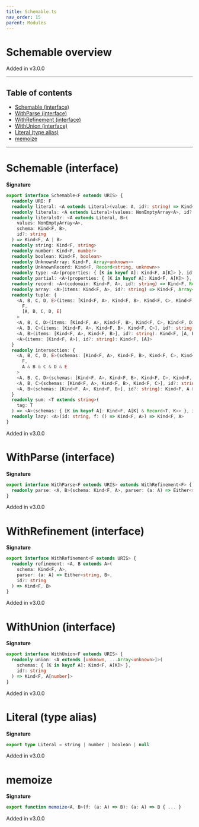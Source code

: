 ```yaml
---
title: Schemable.ts
nav_order: 15
parent: Modules
---
```


# Schemable overview

Added in v3.0.0

---

<h2 class="text-delta">Table of contents</h2>

- [Schemable (interface)](#schemable-interface)
- [WithParse (interface)](#withparse-interface)
- [WithRefinement (interface)](#withrefinement-interface)
- [WithUnion (interface)](#withunion-interface)
- [Literal (type alias)](#literal-type-alias)
- [memoize](#memoize)

---

# Schemable (interface)

**Signature**

```ts
export interface Schemable<F extends URIS> {
  readonly URI: F
  readonly literal: <A extends Literal>(value: A, id?: string) => Kind<F, A>
  readonly literals: <A extends Literal>(values: NonEmptyArray<A>, id?: string) => Kind<F, A>
  readonly literalsOr: <A extends Literal, B>(
    values: NonEmptyArray<A>,
    schema: Kind<F, B>,
    id?: string
  ) => Kind<F, A | B>
  readonly string: Kind<F, string>
  readonly number: Kind<F, number>
  readonly boolean: Kind<F, boolean>
  readonly UnknownArray: Kind<F, Array<unknown>>
  readonly UnknownRecord: Kind<F, Record<string, unknown>>
  readonly type: <A>(properties: { [K in keyof A]: Kind<F, A[K]> }, id?: string) => Kind<F, A>
  readonly partial: <A>(properties: { [K in keyof A]: Kind<F, A[K]> }, id?: string) => Kind<F, Partial<A>>
  readonly record: <A>(codomain: Kind<F, A>, id?: string) => Kind<F, Record<string, A>>
  readonly array: <A>(items: Kind<F, A>, id?: string) => Kind<F, Array<A>>
  readonly tuple: {
    <A, B, C, D, E>(items: [Kind<F, A>, Kind<F, B>, Kind<F, C>, Kind<F, D>, Kind<F, E>], id?: string): Kind<
      F,
      [A, B, C, D, E]
    >
    <A, B, C, D>(items: [Kind<F, A>, Kind<F, B>, Kind<F, C>, Kind<F, D>], id?: string): Kind<F, [A, B, C, D]>
    <A, B, C>(items: [Kind<F, A>, Kind<F, B>, Kind<F, C>], id?: string): Kind<F, [A, B, C]>
    <A, B>(items: [Kind<F, A>, Kind<F, B>], id?: string): Kind<F, [A, B]>
    <A>(items: [Kind<F, A>], id?: string): Kind<F, [A]>
  }
  readonly intersection: {
    <A, B, C, D, E>(schemas: [Kind<F, A>, Kind<F, B>, Kind<F, C>, Kind<F, D>, Kind<F, E>], id?: string): Kind<
      F,
      A & B & C & D & E
    >
    <A, B, C, D>(schemas: [Kind<F, A>, Kind<F, B>, Kind<F, C>, Kind<F, D>], id?: string): Kind<F, A & B & C & D>
    <A, B, C>(schemas: [Kind<F, A>, Kind<F, B>, Kind<F, C>], id?: string): Kind<F, A & B & C>
    <A, B>(schemas: [Kind<F, A>, Kind<F, B>], id?: string): Kind<F, A & B>
  }
  readonly sum: <T extends string>(
    tag: T
  ) => <A>(schemas: { [K in keyof A]: Kind<F, A[K] & Record<T, K>> }, id?: string) => Kind<F, A[keyof A]>
  readonly lazy: <A>(id: string, f: () => Kind<F, A>) => Kind<F, A>
}
```

Added in v3.0.0

# WithParse (interface)

**Signature**

```ts
export interface WithParse<F extends URIS> extends WithRefinement<F> {
  readonly parse: <A, B>(schema: Kind<F, A>, parser: (a: A) => Either<string, B>, id?: string) => Kind<F, B>
}
```

Added in v3.0.0

# WithRefinement (interface)

**Signature**

```ts
export interface WithRefinement<F extends URIS> {
  readonly refinement: <A, B extends A>(
    schema: Kind<F, A>,
    parser: (a: A) => Either<string, B>,
    id?: string
  ) => Kind<F, B>
}
```

Added in v3.0.0

# WithUnion (interface)

**Signature**

```ts
export interface WithUnion<F extends URIS> {
  readonly union: <A extends [unknown, ...Array<unknown>]>(
    schemas: { [K in keyof A]: Kind<F, A[K]> },
    id?: string
  ) => Kind<F, A[number]>
}
```

Added in v3.0.0

# Literal (type alias)

**Signature**

```ts
export type Literal = string | number | boolean | null
```

Added in v3.0.0

# memoize

**Signature**

```ts
export function memoize<A, B>(f: (a: A) => B): (a: A) => B { ... }
```

Added in v3.0.0
